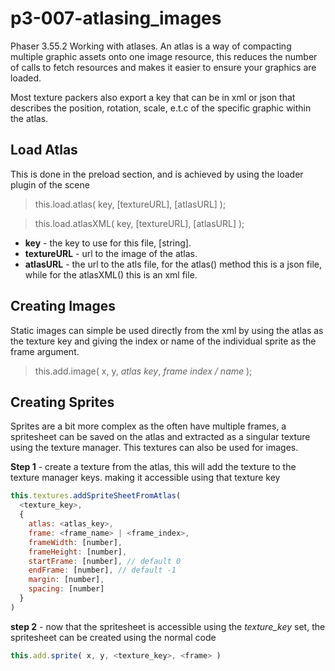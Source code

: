 # p3-007-atlasing_images
Phaser 3.55.2 Working with atlases.
An atlas is a way of compacting multiple graphic assets onto one image resource,
this reduces the number of calls to fetch resources and makes it easier to ensure
your graphics are loaded.

Most texture packers also export a key that can be in xml or json that describes
the position, rotation, scale, e.t.c of the specific graphic within the atlas.

## Load Atlas

This is done in the preload section, and is achieved by using the loader plugin of
the scene
> this.load.atlas( key, [textureURL], [atlasURL] );

> this.load.atlasXML( key, [textureURL], [atlasURL] );

- **key** - the key to use for this file, [string].
- **textureURL** - url to the image of the atlas.
- **atlasURL** - the url to the atls file, for the atlas() method this is a json
file, while for the atlasXML() this is an xml file.

## Creating Images

Static images can simple be used directly from the xml by using the atlas as the
texture key and giving the index or name of the individual sprite as the frame
argument.

> this.add.image( x, y, *atlas key*, *frame index / name* );

## Creating Sprites

Sprites are a bit more complex as the often have multiple frames, a spritesheet
can be saved on the atlas and extracted as a singular texture using the texture
manager. This textures can also be used for images.

**Step 1** - create a texture from the atlas, this will add the texture to the
texture manager keys. making it accessible using that texture key

``` Javascript
this.textures.addSpriteSheetFromAtlas(
  <texture_key>,
  {
    atlas: <atlas_key>,
    frame: <frame_name> | <frame_index>,
    frameWidth: [number],
    frameHeight: [number],
    startFrame: [number], // default 0
    endFrame: [number], // default -1
    margin: [number],
    spacing: [number]
  }
)
```

**step 2** - now that the spritesheet is accessible using the *texture_key*
set, the spritesheet can be created using the normal code
```Javascript
this.add.sprite( x, y, <texture_key>, <frame> )
```